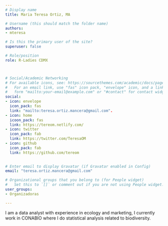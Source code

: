 ```yaml
---
# Display name
title: Maria Teresa Ortiz, MA

# Username (this should match the folder name)
authors:
- mteresa

# Is this the primary user of the site?
superuser: false

# Role/position
role: R-Ladies CDMX



# Social/Academic Networking
# For available icons, see: https://sourcethemes.com/academic/docs/page-builder/#icons
#   For an email link, use "fas" icon pack, "envelope" icon, and a link in the
#   form "mailto:your-email@example.com" or "#contact" for contact widget.
social:
- icon: envelope
  icon_pack: fas
  link: "mailto:teresa.ortiz.mancera@gmail.com".
- icon: home
  icoon_pack: fas
  link: https://tereom.netlify.com/
- icon: twitter
  icon_pack: fab
  link: https://twitter.com/TeresaOM
- icon: github
  icon_pack: fab
  link: https://github.com/tereom
  

# Enter email to display Gravatar (if Gravatar enabled in Config)
email: "teresa.ortiz.mancera@gmail.com"

# Organizational groups that you belong to (for People widget)
#   Set this to `[]` or comment out if you are not using People widget.
user_groups:
- Organizadoras

---
```


I am a data analyst with experience in ecology and marketing, I currently work in CONABIO where I do statistical analysis related to biodiversity.
